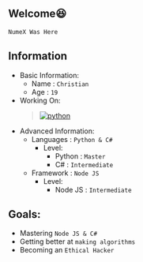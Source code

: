 ## Welcome😆
`NumeX Was Here`

## Information
- Basic Information:
  - Name : `Christian`
  - Age : `19`
- Working On:
  > [![python](https://img.shields.io/badge/Python-3776AB?style=for-the-badge&logo=python&logoColor=white)](https://www.python.org/)
- Advanced Information:
  - Languages : `Python & C#`
    - Level:
      - Python : `Master`
      - C# : `Intermediate`
  - Framework : `Node JS`
    - Level:
      - Node JS : `Intermediate`

## Goals:
  - Mastering `Node JS & C#`
  - Getting better at `making algorithms`
  - Becoming an `Ethical Hacker`
